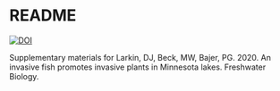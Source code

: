 # README

[![DOI](https://zenodo.org/badge/256590632.svg)](https://zenodo.org/badge/latestdoi/256590632)

Supplementary materials for Larkin, DJ, Beck, MW, Bajer, PG. 2020. An invasive fish promotes invasive plants in Minnesota lakes. Freshwater Biology. 
